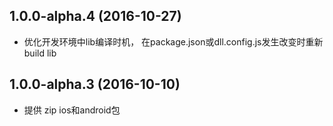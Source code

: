 
## 1.0.0-alpha.4 (2016-10-27)
 * 优化开发环境中lib编译时机， 在package.json或dll.config.js发生改变时重新build lib

## 1.0.0-alpha.3 (2016-10-10)
 * 提供 zip ios和android包